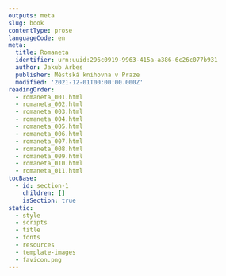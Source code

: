 ```yaml
---
outputs: meta
slug: book
contentType: prose
languageCode: en
meta:
  title: Romaneta
  identifier: urn:uuid:296c0919-9963-415a-a386-6c26c077b931
  author: Jakub Arbes
  publisher: Městská knihovna v Praze
  modified: '2021-12-01T00:00:00.000Z'
readingOrder:
  - romaneta_001.html
  - romaneta_002.html
  - romaneta_003.html
  - romaneta_004.html
  - romaneta_005.html
  - romaneta_006.html
  - romaneta_007.html
  - romaneta_008.html
  - romaneta_009.html
  - romaneta_010.html
  - romaneta_011.html
tocBase:
  - id: section-1
    children: []
    isSection: true
static:
  - style
  - scripts
  - title
  - fonts
  - resources
  - template-images
  - favicon.png
---
```


